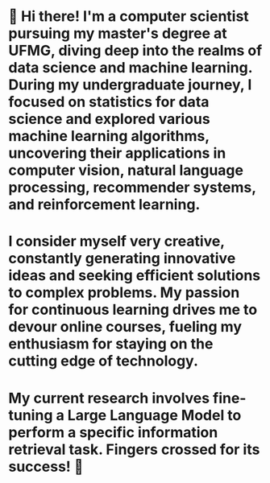 # 👋 Hi there! I'm a computer scientist pursuing my master's degree at UFMG, diving deep into the realms of data science and machine learning. During my undergraduate journey, I focused on statistics for data science and explored various machine learning algorithms, uncovering their applications in computer vision, natural language processing, recommender systems, and reinforcement learning.

# I consider myself very creative, constantly generating innovative ideas and seeking efficient solutions to complex problems. My passion for continuous learning drives me to devour online courses, fueling my enthusiasm for staying on the cutting edge of technology.

# My current research involves fine-tuning a Large Language Model to perform a specific information retrieval task. Fingers crossed for its success! 🤞
